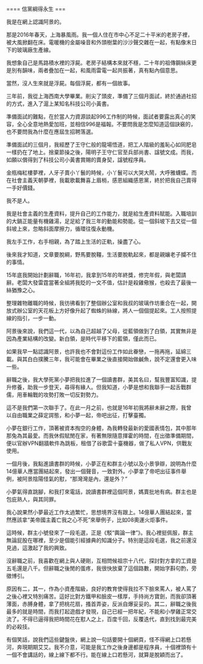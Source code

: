 ==== 信黨綱得永生 ===

我是在網上認識阿景的。

那是2016年春天，上海暴風雨。我一個人住在市中心不足二十平米的老房子裡，被大風掀翻在床。電暖機的金屬噪音和外頭樹葉的沙沙聲交雜在一起，有點像末日下的玻璃廠生產線。

我想象自己是馬路積水裡的浮屍。老房子結構本來就不穩，二十年的祖傳鋼絲床更是別有韻味，兩者疊加在一起，和風雨雷電一起共振著，真有點內個意思。

當然，沒人生來就是浮屍。每個浮屍，都有一個故事。

三年前，我從上海西南大學畢業。削尖了頭皮，準備了三個月面試，終於通過社招的方式，進入了滬上某知名科技公司小黃書。

準備面試的難點，在於當人力資源談起996工作制的時候，面試者要露出真心的笑容，全心全意地熱愛加班，並相信996是福報。不要問我是怎麼知道這個訣竅的，也不要問我為什麼在應屆生招聘落選。

準備面試的三個月，我經歷了王守仁般的龍場悟道，把工人階級的羞恥心如同肥皂一樣扔在了地上。捨棄節操之後，陽明子王守仁官至兵部尚書、諡號文成。而我，如願以償得到了科技公司小黃書賞賜的賣身契，諡號程序員。

金瓶梅紅樓夢裡，人牙子賣小丫鬟的時候，小丫鬟可以大哭大鬧，大呼雅蠛蝶。而在社會主義天朝夢裡，我載歌載舞喜上眉梢，感恩組織感恩黨，終於把我自己賣得一手好價錢。

我不是人。

我是社會主義的生產資料，提升自己的工作能力，就是給生產資料賦能。入職培訓的大鍋正能量有機雞湯，足足給了我三年的動能和勢能。從一個斜坡下去又從一個斜坡上來，忽略斜面摩擦力，循環往復永動機。

我左手工作，右手相親，為了踏上生活的正軌，操盡了心。

後來我才知道，文章要脫綱，野馬要脫韁，生活要脫軌起來，都是親孃老子攔不住的事情。

15年底我開始計劃辭職，16年初，我拿到15年的年終獎，修完年假，與老闆請辭。老闆大發雷霆當著全組將我貶的一文不值，估計是殺雞儆猴，也殺去了最後一絲猶豫之心。

整理雜物離職的時候，我彷彿看到了整個辦公室和我叔的玻璃作坊重合在一起，開放式辦公室的天花板上方好像升起了蜘蛛的絲線，將人一個個提起來。工人按照提線的指引，一步一動。

阿景後來說，我們這一代，以為自己超越了父母，從藍領做到了白領，其實無非是因為產業結構的改變。新白領，是時代平移下的藍領，僅此而已。

如果我早一點認識阿景，也許我也不會對這份工作如此眷戀，一拖再拖，延綿三載。與其白白撲騰三年，我可能會在畢業之後直接開始做鹹魚，說不定還會更入味一些。

辭職之後，我大學死黨小夢把我拉進了一個讀書群，美其名曰，幫我豐富知識，提升修養，助我一步登天，尋得有緣人。但我知道，小夢是想和我聯手一起舌戰群儒，用車輪戰的攻勢打敗一切反對勢力。

這不是我們第一次聯手了。在此一月之前，也就是16年初我將辭未辭之際，我曾以自由職業之薛定諤態，和小夢一起，帝吧出征，打擊臺獨。

小夢在銀行工作，頂著被資本掏空的身體，為我轉發最新的愛國表情包，其中那年那兔為其最愛。而我休假賦閒在家，有著無限隨意揮霍的時間，在出徵準備期間，便以官辦VPN翻牆軟件為跳板，租借了谷歌雲十臺機器，做了私人VPN，供戰友使用。

一個月後，我點進讀書群的時候，小夢正在和群主小號以及小景爭辯，說明為什麼14億華人應當團結起來，發出一個聲音，一致對外。小夢拿了帝吧出征事件舉例，被阿景陰陽怪氣的懟，“那灣灣是內，還是外？”

小夢氣得直跳腳，和我打來電話，說讀書群裡這個阿景，媽賣批地有病。群主也是包庇熟人，與其同罪。

我心說果然小夢最近工作太過繁忙，思想境界沒有跟上。14億華人團結起來，當然應該拿“美帝國主義亡我之心不死”來舉例子，比如08奧運火炬事件。

這時候，群主小號發來了一段毛選，正是《駁“輿論一律”》。我心裡挺佩服，群主無論屁股在哪裡，至少是個能引經據典的知識分子。特別是這段毛選，我之前還沒見過，這激起了我的興致。

沒辭職之前，我喜歡在網上與人硬剛，互相問候祖宗十八代，探討對方拿的工資是五毛還是八千。但辭職之後閒的蛋疼，我很快放棄了這個路數，開始字斟句酌，旁徵博引。

原因有二，其一，作為小資產階級，良好的教育使得我拉不下臉來罵人，被人罵了之後心裡又特別痛苦。這好比對方鐵甲和臉皮一樣厚，手持尚方寶劍，而我卻頂著薄面，赤膊身體，拿了把桃花扇，搔首弄姿，反派自爆妥妥的。其二，辭職之後我最多的就是時間，而我打起遊戲才發現，自己已經一把年紀，不能和小學雞正常交流了。不得已逼得我把時間花在懟人之上，百度千回，反覆迭代，直到找到最完美的必殺技。

有個笑話，說我們這些鍵盤俠，網上說一句話要開十個網頁，怪不得網上口若懸河，奔現期期艾艾。我不介意，可能是我工作之後身邊都是程序員，十個裡頭有十一個不會講話的，線上線下都不行。能在線上口若懸河，就算是脫穎而出了。